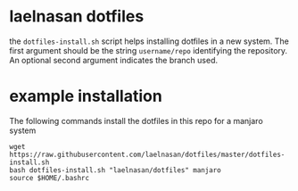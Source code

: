 # laelnasan dotfiles
the  `dotfiles-install.sh` script  helps  installing dotfiles  in a  new
system.  The first  argument should  be the string `username/repo` identifying
the repository.  An optional second argument indicates the branch used.

# example installation
The following commands  install the dotfiles in this repo  for a manjaro
system

```
wget https://raw.githubusercontent.com/laelnasan/dotfiles/master/dotfiles-install.sh
bash dotfiles-install.sh "laelnasan/dotfiles" manjaro
source $HOME/.bashrc
```
